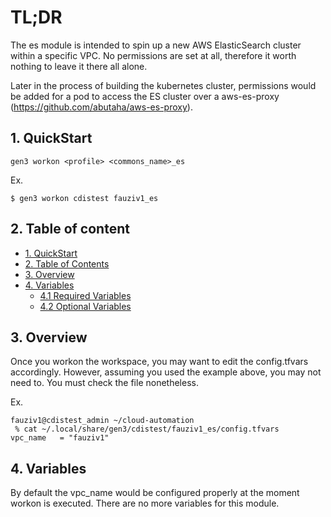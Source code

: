 # TL;DR

The es module is intended to spin up a new AWS ElasticSearch cluster within a specific VPC. No permissions are set at all, therefore it worth nothing to leave it there all alone.

Later in the process of building the kubernetes cluster, permissions would be added for a pod to access the ES cluster over a aws-es-proxy (https://github.com/abutaha/aws-es-proxy).


## 1. QuickStart

```
gen3 workon <profile> <commons_name>_es
```

Ex.
```
$ gen3 workon cdistest fauziv1_es
```

## 2. Table of content

- [1. QuickStart](#1-quickstart)
- [2. Table of Contents](#2-table-of-contents)
- [3. Overview](#3-overview)
- [4. Variables](#4-variables)
  - [4.1 Required Variables](#41-required-variables)
  - [4.2 Optional Variables](#42-optional-variables)



## 3. Overview

Once you workon the workspace, you may want to edit the config.tfvars accordingly. However, assuming you used the example above, you may not need to. You must check the file nonetheless.

Ex.
```
fauziv1@cdistest_admin ~/cloud-automation
 % cat ~/.local/share/gen3/cdistest/fauziv1_es/config.tfvars
vpc_name   = "fauziv1"
```

## 4. Variables

By default the vpc_name would be configured properly at the moment workon is executed. There are no more variables for this module.

